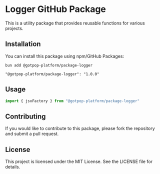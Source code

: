 # Logger GitHub Package

This is a utility package that provides reusable functions for various projects.

## Installation

You can install this package using npm/GitHub Packages:

```
bun add @gotpop-platform/package-logger
```

```
"@gotpop-platform/package-logger": "1.0.0"
```

## Usage

```typescript
import { jsxFactory } from "@gotpop-platform/package-logger"
```

## Contributing

If you would like to contribute to this package, please fork the repository and submit a pull request.

## License

This project is licensed under the MIT License. See the LICENSE file for details.